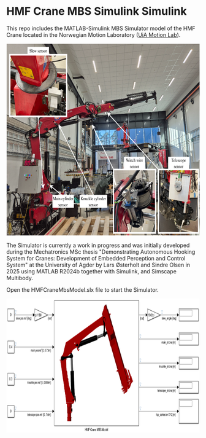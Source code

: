 # HMF Crane MBS Simulink Simulink

This repo includes the MATLAB-Simulink MBS Simulator model of the HMF Crane located in the Norwegian Motion Laboratory ([UiA Motion Lab](https://www.uia.no/motionlab)).

<img src="figs/HMFCraneMotionLab.png" alt="drawing" height="500"/> 

The Simulator is currently a work in progress and was initially developed during the Mechatronics MSc thesis "Demonstrating Autonomous Hooking System for Cranes: Development of Embedded Perception and Control System" at the University of Agder by Lars Østerholt and Sindre Olsen in 2025 using MATLAB R2024b together with Simulink, and Simscape Multibody.

Open the HMFCraneMbsModel.slx file to start the Simulator.

<img src="figs/SimulinkModel.png" alt="drawing" height="350"/> 